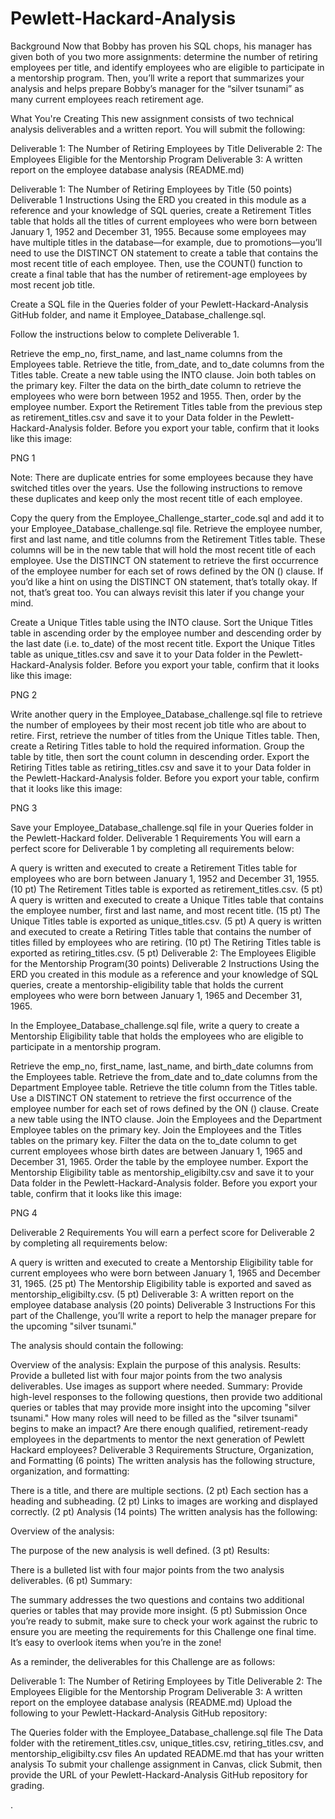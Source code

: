 # Pewlett-Hackard-Analysis

Background
Now that Bobby has proven his SQL chops, his manager has given both of you two more assignments: determine the number of retiring employees per title, and identify employees who are eligible to participate in a mentorship program. Then, you’ll write a report that summarizes your analysis and helps prepare Bobby’s manager for the “silver tsunami” as many current employees reach retirement age.

What You're Creating
This new assignment consists of two technical analysis deliverables and a written report. You will submit the following:

Deliverable 1: The Number of Retiring Employees by Title
Deliverable 2: The Employees Eligible for the Mentorship Program
Deliverable 3: A written report on the employee database analysis (README.md)

Deliverable 1: The Number of Retiring Employees by Title (50 points)
Deliverable 1 Instructions
Using the ERD you created in this module as a reference and your knowledge of SQL queries, create a Retirement Titles table that holds all the titles of current employees who were born between January 1, 1952 and December 31, 1955. Because some employees may have multiple titles in the database—for example, due to promotions—you’ll need to use the DISTINCT ON statement to create a table that contains the most recent title of each employee. Then, use the COUNT() function to create a final table that has the number of retirement-age employees by most recent job title.

Create a SQL file in the Queries folder of your Pewlett-Hackard-Analysis GitHub folder, and name it Employee_Database_challenge.sql.

Follow the instructions below to complete Deliverable 1.

Retrieve the emp_no, first_name, and last_name columns from the Employees table.
Retrieve the title, from_date, and to_date columns from the Titles table.
Create a new table using the INTO clause.
Join both tables on the primary key.
Filter the data on the birth_date column to retrieve the employees who were born between 1952 and 1955. Then, order by the employee number.
Export the Retirement Titles table from the previous step as retirement_titles.csv and save it to your Data folder in the Pewlett-Hackard-Analysis folder.
Before you export your table, confirm that it looks like this image:


PNG 1


Note: There are duplicate entries for some employees because they have switched titles over the years. Use the following instructions to remove these duplicates and keep only the most recent title of each employee.

Copy the query from the Employee_Challenge_starter_code.sql and add it to your Employee_Database_challenge.sql file.
Retrieve the employee number, first and last name, and title columns from the Retirement Titles table.
These columns will be in the new table that will hold the most recent title of each employee.
Use the DISTINCT ON statement to retrieve the first occurrence of the employee number for each set of rows defined by the ON () clause.
If you’d like a hint on using the DISTINCT ON statement, that’s totally okay. If not, that’s great too. You can always revisit this later if you change your mind.


Create a Unique Titles table using the INTO clause.
Sort the Unique Titles table in ascending order by the employee number and descending order by the last date (i.e. to_date) of the most recent title.
Export the Unique Titles table as unique_titles.csv and save it to your Data folder in the Pewlett-Hackard-Analysis folder.
Before you export your table, confirm that it looks like this image:


PNG 2


Write another query in the Employee_Database_challenge.sql file to retrieve the number of employees by their most recent job title who are about to retire.
First, retrieve the number of titles from the Unique Titles table.
Then, create a Retiring Titles table to hold the required information.
Group the table by title, then sort the count column in descending order.
Export the Retiring Titles table as retiring_titles.csv and save it to your Data folder in the Pewlett-Hackard-Analysis folder.
Before you export your table, confirm that it looks like this image:


PNG 3


Save your Employee_Database_challenge.sql file in your Queries folder in the Pewlett-Hackard folder.
Deliverable 1 Requirements
You will earn a perfect score for Deliverable 1 by completing all requirements below:

A query is written and executed to create a Retirement Titles table for employees who are born between January 1, 1952 and December 31, 1955. (10 pt)
The Retirement Titles table is exported as retirement_titles.csv. (5 pt)
​A query is written and executed to create a Unique Titles table that contains the employee number, first and last name, and most recent title. (15 pt)
​The Unique Titles table is exported as unique_titles.csv. (5 pt)
A query is written and executed to create a Retiring Titles table that contains the number of titles filled by employees who are retiring. (10 pt)
The Retiring Titles table is exported as retiring_titles.csv. (5 pt)
Deliverable 2: The Employees Eligible for the Mentorship Program(30 points)
Deliverable 2 Instructions
Using the ERD you created in this module as a reference and your knowledge of SQL queries, create a mentorship-eligibility table that holds the current employees who were born between January 1, 1965 and December 31, 1965.

In the Employee_Database_challenge.sql file, write a query to create a Mentorship Eligibility table that holds the employees who are eligible to participate in a mentorship program.

Retrieve the emp_no, first_name, last_name, and birth_date columns from the Employees table.
Retrieve the from_date and to_date columns from the Department Employee table.
Retrieve the title column from the Titles table.
Use a DISTINCT ON statement to retrieve the first occurrence of the employee number for each set of rows defined by the ON () clause.
Create a new table using the INTO clause.
Join the Employees and the Department Employee tables on the primary key.
Join the Employees and the Titles tables on the primary key.
Filter the data on the to_date column to get current employees whose birth dates are between January 1, 1965 and December 31, 1965.
Order the table by the employee number.
Export the Mentorship Eligibility table as mentorship_eligibilty.csv and save it to your Data folder in the Pewlett-Hackard-Analysis folder.
Before you export your table, confirm that it looks like this image:

PNG 4


Deliverable 2 Requirements
You will earn a perfect score for Deliverable 2 by completing all requirements below:

A query is written and executed to create a Mentorship Eligibility table for current employees who were born between January 1, 1965 and December 31, 1965. (25 pt)
The Mentorship Eligibility table is exported and saved as mentorship_eligibilty.csv. (5 pt)
Deliverable 3: A written report on the employee database analysis (20 points)
Deliverable 3 Instructions
For this part of the Challenge, you’ll write a report to help the manager prepare for the upcoming "silver tsunami."

The analysis should contain the following:

Overview of the analysis: Explain the purpose of this analysis.
Results: Provide a bulleted list with four major points from the two analysis deliverables. Use images as support where needed.
Summary: Provide high-level responses to the following questions, then provide two additional queries or tables that may provide more insight into the upcoming "silver tsunami."
How many roles will need to be filled as the "silver tsunami" begins to make an impact?
Are there enough qualified, retirement-ready employees in the departments to mentor the next generation of Pewlett Hackard employees?
Deliverable 3 Requirements
Structure, Organization, and Formatting (6 points)
The written analysis has the following structure, organization, and formatting:

There is a title, and there are multiple sections. (2 pt)
Each section has a heading and subheading. (2 pt)
Links to images are working and displayed correctly. (2 pt)
Analysis (14 points)
The written analysis has the following:

Overview of the analysis:

The purpose of the new analysis is well defined. (3 pt)
Results:

There is a bulleted list with four major points from the two analysis deliverables. (6 pt)
Summary:

The summary addresses the two questions and contains two additional queries or tables that may provide more insight. (5 pt)
Submission
Once you’re ready to submit, make sure to check your work against the rubric to ensure you are meeting the requirements for this Challenge one final time. It’s easy to overlook items when you’re in the zone!

As a reminder, the deliverables for this Challenge are as follows:

Deliverable 1: The Number of Retiring Employees by Title
Deliverable 2: The Employees Eligible for the Mentorship Program
Deliverable 3: A written report on the employee database analysis (README.md)
Upload the following to your Pewlett-Hackard-Analysis GitHub repository:

The Queries folder with the Employee_Database_challenge.sql file
The Data folder with the retirement_titles.csv, unique_titles.csv, retiring_titles.csv, and mentorship_eligibilty.csv files
An updated README.md that has your written analysis
To submit your challenge assignment in Canvas, click Submit, then provide the URL of your Pewlett-Hackard-Analysis GitHub repository for grading.


.

